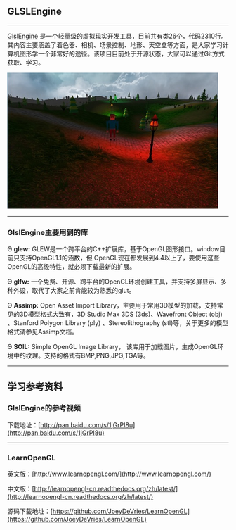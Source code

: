 ## GLSLEngine
----

[GlslEngine](https://coding.net/u/antyard/p/GlslEngine/git) 是一个轻量级的虚拟现实开发工具，目前共有类26个，代码2310行。其内容主要涵盖了着色器、相机、场景控制、地形、天空盒等方面，是大家学习计算机图形学一个非常好的途径。该项目目前处于开源状态，大家可以通过Git方式获取、学习。

![](./images/proj2.jpg)

----

### GlslEngine主要用到的库

&Theta; **glew:** GLEW是一个跨平台的C++扩展库，基于OpenGL图形接口。window目前只支持OpenGL1.1的涵数，但 OpenGL现在都发展到4.4以上了，要使用这些OpenGL的高级特性，就必须下载最新的扩展。

&Theta; **glfw:** 一个免费、开源、跨平台的OpenGL环境创建工具，并支持多屏显示、多种外设，取代了大家之前肯能较为熟悉的glut。

&Theta; **Assimp:** Open Asset Import Library，主要用于常用3D模型的加载，支持常见的3D模型格式大致有，3D Studio Max 3DS (3ds)、Wavefront Object (obj) 、Stanford Polygon Library (ply) 、Stereolithography (stl)等，关于更多的模型格式请参见Assimp文档。

&Theta; **SOIL:** Simple OpenGL Image Library， 该库用于加载图片，生成OpenGL环境中的纹理。支持的格式有BMP,PNG,JPG,TGA等。

----

<h2>学习参考资料</h2>

### GlslEngine的参考视频

下载地址：[http://pan.baidu.com/s/1jGrPI8u](http://pan.baidu.com/s/1jGrPI8u)

----

### LearnOpenGL

英文版：[http://www.learnopengl.com/](http://www.learnopengl.com/)

中文版：[http://learnopengl-cn.readthedocs.org/zh/latest/](http://learnopengl-cn.readthedocs.org/zh/latest/)

源码下载地址：[https://github.com/JoeyDeVries/LearnOpenGL](https://github.com/JoeyDeVries/LearnOpenGL)